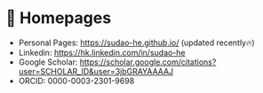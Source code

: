 # 📎 Homepages
- Personal Pages: https://sudao-he.github.io/ (updated recently🔥)
- Linkedin: https://hk.linkedin.com/in/sudao-he
- Google Scholar: https://scholar.google.com/citations?user=SCHOLAR_ID&user=3jbGRAYAAAAJ
- ORCID: 0000-0003-2301-9698

